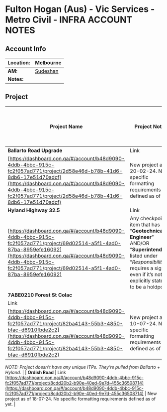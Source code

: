 # Fulton Hogan (Aus) - Vic Services - Metro Civil - INFRA ACCOUNT NOTES

## Account Info

| **Location:** | Melbourne |
| --- | --- |
| **AM:** | [Sudeshan](https://www.notion.so/Sudeshan-3f31f4bf44b24c449faf72f63bcdce88?pvs=21) |
| **Notes:** |  |

## Project

| **Project Name** | **Project Notes** | **Formatting Reqmnts (Link to new page if necessary)** |
| --- | --- | --- |
| **Ballarto Road Upgrade** | Link
[https://dashboard.con.qa/#/account/b48d9090-4ddb-4bbc-915c-fc2f057ad771/project/2d58e46d-b78b-41d6-8db6-17e51d70adcf](https://dashboard.con.qa/#/account/b48d9090-4ddb-4bbc-915c-fc2f057ad771/project/2d58e46d-b78b-41d6-8db6-17e51d70adcf) | New project as of 20-02-24. No specific formatting requirements defined as of yet. |
| **Hyland Highway 32.5** | Link
[https://dashboard.con.qa/#/account/b48d9090-4ddb-4bbc-915c-fc2f057ad771/project/69d02514-a5f1-4ad0-87ba-8959efe16092](https://dashboard.con.qa/#/account/b48d9090-4ddb-4bbc-915c-fc2f057ad771/project/69d02514-a5f1-4ad0-87ba-8959efe16092) | Any checkpoint item that has “**Geotechnical Engineer**” AND/OR “**Superintendent**” listed under “*Responsibility*” requires a signoff even if it’s not explicitly stated to be a holdpoint. |
| **7ABE0210 Forest St Colac**
 | Link
[https://dashboard.con.qa/#/account/b48d9090-4ddb-4bbc-915c-fc2f057ad771/project/82ba4143-55b3-4850-bfac-d6910fbde2c2](https://dashboard.con.qa/#/account/b48d9090-4ddb-4bbc-915c-fc2f057ad771/project/82ba4143-55b3-4850-bfac-d6910fbde2c2) | New project as of 10-07-24. No specific formatting requirements defined as of yet.

*NOTE: Project doesn’t have any unique ITPs. They’re pulled from Ballarto + Hyland.* |
| **Ordish Road** | Link
[https://dashboard.con.qa/#/account/b48d9090-4ddb-4bbc-915c-fc2f057ad771/project/8cdd20b2-b90e-40ed-9e7d-455c36508714](https://dashboard.con.qa/#/account/b48d9090-4ddb-4bbc-915c-fc2f057ad771/project/8cdd20b2-b90e-40ed-9e7d-455c36508714) | New project as of 18-07-24. No specific formatting requirements defined as of yet. |